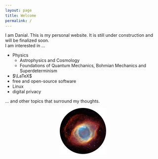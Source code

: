 ```yaml
---
layout: page
title: Welcome
permalink: /
---
```


I am Danial. This is my personal website. It is still under construction and will be finalized soon.\
I am interested in ...
* Physics
    * Astrophysics and Cosmology
    * Foundations of Quantum Mechanics, Bohmian Mechanics and Superdeterminism
* $\LaTeX$
* free and open-source software
* Linux
* digital privacy

... and other topics that surround my thoughts.


<p align="center">
    <img src="assets/images/image.png"/>
</p>


<!-- ![Helix](/assets/images/image.png) -->

<!-- Lanyon is an unassuming [Jekyll](http://jekyllrb.com) theme that places content first by tucking away navigation in a hidden drawer. It's based on [Poole](http://getpoole.com), the Jekyll butler. -->

<!-- ### Built on Poole -->

<!-- Poole is the Jekyll Butler, serving as an upstanding and effective foundation for Jekyll themes by [@mdo](https://twitter.com/mdo). Poole, and every theme built on it (like Lanyon here) includes the following: -->

<!-- * Complete Jekyll setup included (layouts, config, [404](/404), [RSS feed](/atom.xml), posts, and [example page](/about)) -->
<!-- * Mobile friendly design and development -->
<!-- * Easily scalable text and component sizing with `rem` units in the CSS -->
<!-- * Support for a wide gamut of HTML elements -->
<!-- * Related posts (time-based, because Jekyll) below each post -->
<!-- * Syntax highlighting, courtesy Pygments (the Python-based code snippet highlighter) -->

<!-- ### Lanyon features -->

<!-- In addition to the features of Poole, Lanyon adds the following: -->

<!-- * Toggleable sliding sidebar (built with only CSS) via **☰** link in top corner -->
<!-- * Sidebar includes support for textual modules and a dynamically generated navigation with active link support -->
<!-- * Two orientations for content and sidebar, default (left sidebar) and [reverse](https://github.com/poole/lanyon#reverse-layout) (right sidebar), available via `<body>` classes -->
<!-- * [Eight optional color schemes](https://github.com/poole/lanyon#themes), available via `<body>` classes -->

<!-- [Head to the readme](https://github.com/poole/lanyon#readme) to learn more. -->

<!-- ### Browser support -->

<!-- Lanyon is by preference a forward-thinking project. In addition to the latest versions of Chrome, Safari (mobile and desktop), and Firefox, it is only compatible with Internet Explorer 9 and above. -->

<!-- ### Download -->

<!-- Lanyon is developed on and hosted with GitHub. Head to the <a href="https://github.com/poole/lanyon">GitHub repository</a> for downloads, bug reports, and features requests. -->

<!-- Thanks! -->

<!-- ## What's Jekyll ? -->

<!-- [Jekyll](https://jekyllrb.com) is a static site generator, an open-source tool for creating simple yet powerful websites of all shapes and sizes. From [the project's readme](https://github.com/mojombo/jekyll/blob/master/README.markdown): -->

<!--   > Jekyll is a simple, blog aware, static site generator. It takes a template directory [...] and spits out a complete, static website suitable for serving with Apache or your favorite web server. This is also the engine behind GitHub Pages, which you can use to host your project’s page or blog right here from GitHub. -->

<!-- It's an immensely useful tool and one we encourage you to use here with Lanyon. -->

<!-- Find out more by [visiting the project on GitHub](https://github.com/mojombo/jekyll). -->

<!-- ## Example content -->


<!-- <div class="message"> -->
<!--   Howdy! This is an example blog post that shows several types of HTML content supported in this theme. -->
<!-- </div> -->

<!-- Cum sociis natoque penatibus et magnis <a href="#">dis parturient montes</a>, nascetur ridiculus mus. *Aenean eu leo quam.* Pellentesque ornare sem lacinia quam venenatis vestibulum. Sed posuere consectetur est at lobortis. Cras mattis consectetur purus sit amet fermentum. -->

<!-- > Curabitur blandit tempus porttitor. Nullam quis risus eget urna mollis ornare vel eu leo. Nullam id dolor id nibh ultricies vehicula ut id elit. -->

<!-- Etiam porta **sem malesuada magna** mollis euismod. Cras mattis consectetur purus sit amet fermentum. Aenean lacinia bibendum nulla sed consectetur. -->

<!-- ## Inline HTML elements -->

<!-- HTML defines a long list of available inline tags, a complete list of which can be found on the [Mozilla Developer Network](https://developer.mozilla.org/en-US/docs/Web/HTML/Element). -->

<!-- - **To bold text**, use `<strong>`. -->
<!-- - *To italicize text*, use `<em>`. -->
<!-- - Abbreviations, like <abbr title="HyperText Markup Langage">HTML</abbr> should use `<abbr>`, with an optional `title` attribute for the full phrase. -->
<!-- - Citations, like <cite>&mdash; Mark otto</cite>, should use `<cite>`. -->
<!-- - <del>Deleted</del> text should use `<del>` and <ins>inserted</ins> text should use `<ins>`. -->
<!-- - Superscript <sup>text</sup> uses `<sup>` and subscript <sub>text</sub> uses `<sub>`. -->

<!-- Most of these elements are styled by browsers with few modifications on our part. -->

<!-- ## Heading -->

<!-- Vivamus sagittis lacus vel augue rutrum faucibus dolor auctor. Duis mollis, est non commodo luctus, nisi erat porttitor ligula, eget lacinia odio sem nec elit. Morbi leo risus, porta ac consectetur ac, vestibulum at eros. -->


<!-- ### Lists -->

<!-- Cum sociis natoque penatibus et magnis dis parturient montes, nascetur ridiculus mus. Aenean lacinia bibendum nulla sed consectetur. Etiam porta sem malesuada magna mollis euismod. Fusce dapibus, tellus ac cursus commodo, tortor mauris condimentum nibh, ut fermentum massa justo sit amet risus. -->

<!-- * Praesent commodo cursus magna, vel scelerisque nisl consectetur et. -->
<!-- * Donec id elit non mi porta gravida at eget metus. -->
<!-- * Nulla vitae elit libero, a pharetra augue. -->

<!-- Donec ullamcorper nulla non metus auctor fringilla. Nulla vitae elit libero, a pharetra augue. -->

<!-- 1. Vestibulum id ligula porta felis euismod semper. -->
<!-- 2. Cum sociis natoque penatibus et magnis dis parturient montes, nascetur ridiculus mus. -->
<!-- 3. Maecenas sed diam eget risus varius blandit sit amet non magna. -->

<!-- Cras mattis consectetur purus sit amet fermentum. Sed posuere consectetur est at lobortis. -->

<!-- <dl> -->
<!--   <dt>HyperText Markup Language (HTML)</dt> -->
<!--   <dd>The languageused to describe and define the content of a Web page</dd> -->

<!--   <dt>Cascading Style Sheets (CSS)</dt> -->
<!--   <dd>Used to describe the appearance of Web content</dd> -->

<!--   <dt>JavaScript (JS)</dt> -->
<!--   <dd>The programming language used to build advanced Web sites and applications</dd> -->
<!-- </dl> -->

<!-- Integer posuere erat a ante venenatis dapibus posuere velit aliquet. Morbi leo risus, porta ac consectetur ac, vestibulum at eros. Nullam quis risus eget urna mollis ornare vel eu leo. -->

<!-- ### Tables -->

<!-- Aenean lacinia bibendum nulla sed consectetur. Lorem ipsum dolor sit amet, consectetur adipiscing elit. -->

<!-- <table> -->
<!--   <thead> -->
<!--     <tr> -->
<!--       <th>Name</th> -->
<!--       <th>Upvotes</th> -->
<!--       <th>Downvotes</th> -->
<!--     </tr> -->
<!--   </thead> -->
<!--   <tfoot> -->
<!--     <tr> -->
<!--       <td>Totals</td> -->
<!--       <td>21</td> -->
<!--       <td>23</td> -->
<!--     </tr> -->
<!--   </tfoot> -->
<!--   <tbody> -->
<!--     <tr> -->
<!--       <td>Alice</td> -->
<!--       <td>10</td> -->
<!--       <td>11</td> -->
<!--     </tr> -->
<!--     <tr> -->
<!--       <td>Bob</td> -->
<!--       <td>4</td> -->
<!--       <td>3</td> -->
<!--     </tr> -->
<!--     <tr> -->
<!--       <td>Charlie</td> -->
<!--       <td>7</td> -->
<!--       <td>9</td> -->
<!--     </tr> -->
<!--   </tbody> -->
<!-- </table> -->

<!-- Nullam id dolor id nibh ultricies vehicula ut id elit. Sed posuere consectetur est at lobortis. Nullam quis risus eget urna mollis ornare vel eu leo. -->

<!-- Here is a python code: -->

<!-- {% highlight py linenos %} -->


<!-- import matplotlib -->
<!-- import matplotlib.pyplot as plt -->
<!-- import numpy as np -->

<!-- # Data for plotting -->
<!-- t = np.arange(0.0, 2.0, 0.01) -->
<!-- s = 1 + np.sin(2 * np.pi * t) -->

<!-- fig, ax = plt.subplots() -->
<!-- ax.plot(t, s) -->

<!-- ax.set(xlabel='time (s)', ylabel='voltage (mV)', title='title') -->
<!-- ax.grid() -->

<!-- fig.savefig("test.png") -->
<!-- plt.show() -->

<!-- {% endhighlight %} -->

<!-- ----- -->

<!-- Want to see something else added? <a href="https://github.com/poole/poole/issues/new">Open an issue.</a> -->

